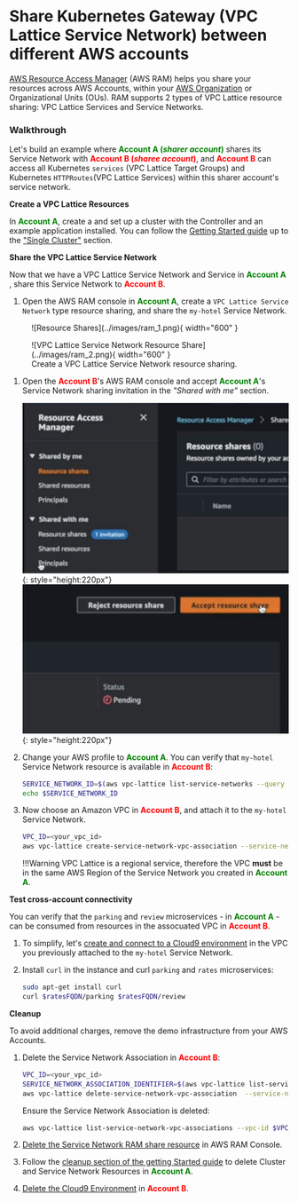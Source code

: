 # Share Kubernetes Gateway (VPC Lattice Service Network) between different AWS accounts

[AWS Resource Access Manager](https://aws.amazon.com/ram/) (AWS RAM) helps you share your resources across AWS Accounts, within your [AWS Organization](https://aws.amazon.com/organizations/) or Organizational Units (OUs).  RAM supports 2 types of VPC Lattice resource sharing: VPC Lattice Services and  Service Networks.

### Walkthrough

Let's build an example where **<span style="color:green">Account A (*sharer account*)</span>**  shares its Service Network with **<span style="color:red">Account B (*sharee account*)</span>**, and **<span style="color:red">Account B</span>** can access all Kubernetes `services` (VPC Lattice Target Groups) and Kubernetes `HTTPRoutes`(VPC Lattice Services) within this sharer account's service network.

**Create a VPC Lattice Resources**

In **<span style="color:green">Account A</span>**, create a and set up a cluster with the Controller and an example application installed. You can follow the [Getting Started guide](../guides/getstarted.md)  up to the ["Single Cluster"](../guides/getstarted.md#single-cluster) section.


**Share the VPC Lattice Service Network**

Now that we have a VPC Lattice Service Network and Service in **<span style="color:green">Account A </span>**, share this Service Network to **<span style="color:red">Account B</span>**.

1. Open the AWS RAM console in **<span style="color:green">Account A</span>**, create a `VPC Lattice Service Network` type resource sharing, and share the `my-hotel` Service Network.


<figure markdown="span">
  ![Resource Shares](../images/ram_1.png){ width="600" }
</figure>

<figure markdown="span">
  ![VPC Lattice Service Network Resource Share](../images/ram_2.png){ width="600" }
  <figcaption>Create a VPC Lattice Service Network resource sharing.</figcaption>
</figure>


1. Open the **<span style="color:red">Account B</span>**'s AWS RAM console and accept **<span style="color:green">Account A</span>**'s Service Network sharing invitation in the *"Shared with me"* section. 

    ![Share invitation](../images/ram_3.png){: style="height:220px"}
    ![Accept invitation](../images/ram_4.png){: style="height:220px"}


1. Change your AWS profile to **<span style="color:green">Account A</span>**. You can verify that `my-hotel` Service Network resource is available in **<span style="color:red">Account B</span>**:

    ```bash
    SERVICE_NETWORK_ID=$(aws vpc-lattice list-service-networks --query "items[?name=="\'my-hotel\'"].id" | jq -r '.[]')
    echo $SERVICE_NETWORK_ID
    ```

1. Now choose an Amazon VPC in **<span style="color:red">Account B</span>**, and attach it to the `my-hotel` Service Network.

    ```sh
    VPC_ID=<your_vpc_id>
    aws vpc-lattice create-service-network-vpc-association --service-network-identifier $SERVICE_NETWORK_ID --vpc-identifier $VPC_ID
    ```

    !!!Warning
        VPC Lattice is a regional service, therefore the VPC **must** be in the same AWS Region of the Service Network you created in **<span style="color:green">Account A</span>**. 

**Test cross-account connectivity**

You can verify that the `parking` and `review` microservices - in **<span style="color:green">Account A</span>** - can be consumed from resources in  the assocuated VPC in **<span style="color:red">Account B</span>**. 

1. To simplify, let's [create and connect to a Cloud9 environment](https://docs.aws.amazon.com/cloud9/latest/user-guide/tutorial-create-environment.html) in the VPC you previously attached to the `my-hotel` Service Network. 

2. Install `curl` in the instance and curl `parking` and `rates` microservices:

    ```sh
    sudo apt-get install curl
    curl $ratesFQDN/parking $ratesFQDN/review
    ```

**Cleanup**

To avoid additional charges, remove the demo infrastructure from your AWS Accounts.

1. Delete the Service Network Association in **<span style="color:red">Account B</span>**:
    ```bash
    VPC_ID=<your_vpc_id>
    SERVICE_NETWORK_ASSOCIATION_IDENTIFIER=$(aws vpc-lattice list-service-network-vpc-associations --vpc-id $VPC_ID --query "items[?serviceNetworkName=="\'my-hotel\'"].id" | jq -r '.[]')
    aws vpc-lattice delete-service-network-vpc-association  --service-network-vpc-association-identifier $SERVICE_NETWORK_ASSOCIATION_IDENTIFIER
    ```

    Ensure the Service Network Association is deleted:
    ```bash 
    aws vpc-lattice list-service-network-vpc-associations --vpc-id $VPC_ID
    ```

1. [Delete the Service Network RAM share resource](https://docs.aws.amazon.com/ram/latest/userguide/working-with-sharing-delete.html) in AWS RAM Console.

1. Follow the [cleanup section of the getting Started guide](../guides/getstarted.md/#cleanup) to delete Cluster and Service Network Resources in **<span style="color:green">Account A</span>**.

1. [Delete the Cloud9 Environment](https://docs.aws.amazon.com/cloud9/latest/user-guide/tutorial-clean-up.html) in **<span style="color:red">Account B</span>**. 